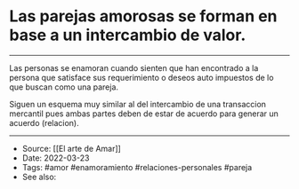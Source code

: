# Las parejas amorosas se forman en base a un intercambio de valor.

----

Las personas se enamoran cuando sienten que han encontrado a la persona que satisface sus requerimiento o deseos auto impuestos de lo que buscan como una pareja.

Siguen un esquema muy similar al del intercambio de una transaccion mercantil pues ambas partes deben de estar de acuerdo para generar un acuerdo (relacion).

---
- Source: [[El arte de Amar]] 
- Date: 2022-03-23
- Tags: #amor #enamoramiento #relaciones-personales #pareja
- See also:
